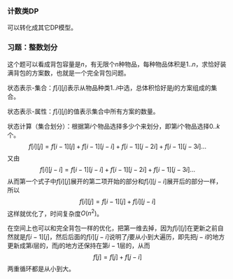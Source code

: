 ### 计数类DP

可以转化成其它DP模型。

### 习题：整数划分

这个题可以看成背包容量是$n$，有无限个$n$种物品，每种物品体积是$1..n$，求恰好装满背包的方案数，也就是一个完全背包问题。

状态表示-集合：$f[i][j]$表示从物品种类$1..i$中选，总体积恰好是$j$的方案组成的集合。

状态表示-属性：$f[i][j]$的值表示集合中所有方案的数量。

状态计算（集合划分）：根据第$i$个物品选择多少个来划分，即第$i$个物品选择$0..k$个。
$$
f[i][j] = f[i-1][j] + f[i-1][j-i] + f[i-1][j-2i]+f[i-1][j-3i]...
$$
又由
$$
f[i][j-i] = f[i-1][j-i] + f[i-1][j-2i] + f[i-1][j-3i]...
$$
从而第一个式子中$f[i][j]$展开的第二项开始的部分和$f[i][j-i]$展开后的部分一样，所以
$$
f[i][j] = f[i-1][j] + f[i][j-i]
$$
这样就优化了，时间复杂度$O(n^2)$。

在空间上也可以和完全背包一样的优化，把第一维去掉，因为$f[i][j]$在更新之前自然就是$f[i-1][j]$，然后后面的$f[i][j-i]$说明了$j$要从小到大遍历，即先把$j-i$的地方更新成第$i$层的，而$j$的地方还保持在第$i-1$层的，从而
$$
f[j] = f[j] + f[j - i]
$$
两重循环都是从小到大。